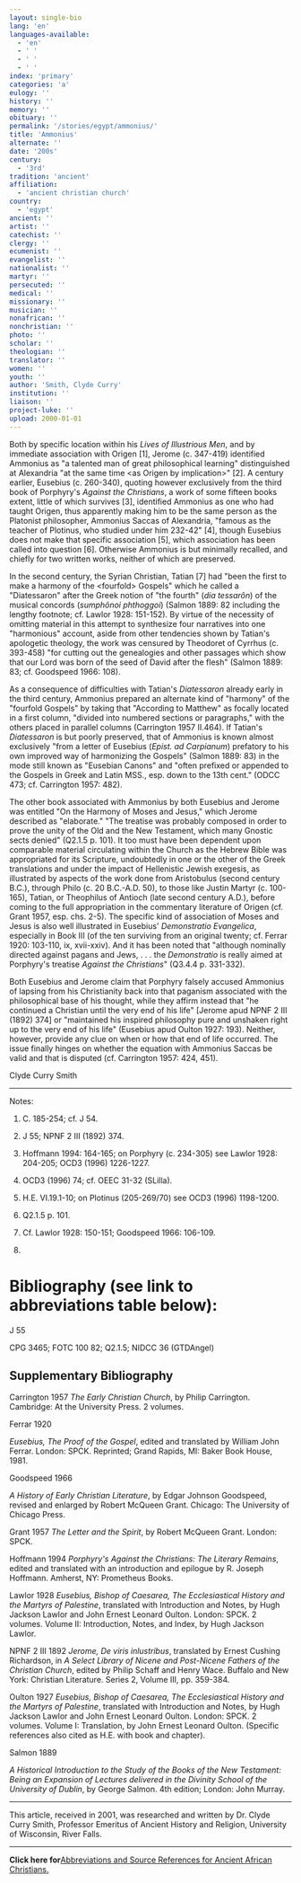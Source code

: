 ```yaml
---
layout: single-bio
lang: 'en'
languages-available:
  - 'en'
  - ' '
  - ' '
  - ' '
index: 'primary'
categories: 'a'
eulogy: ''
history: ''
memory: ''
obituary: ''
permalink: '/stories/egypt/ammonius/'
title: 'Ammonius'
alternate: ''
date: '200s'
century:
  - '3rd'
tradition: 'ancient'
affiliation:
  - 'ancient christian church'
country:
  - 'egypt'
ancient: ''
artist: ''
catechist: ''
clergy: ''
ecumenist: ''
evangelist: ''
nationalist: ''
martyr: ''
persecuted: ''
medical: ''
missionary: ''
musician: ''
nonafrican: ''
nonchristian: ''
photo: ''
scholar: ''
theologian: ''
translator: ''
women: ''
youth: ''
author: 'Smith, Clyde Curry'
institution: ''
liaison: ''
project-luke: ''
upload: 2000-01-01
---
```



Both by specific location within his *Lives of Illustrious Men*, and by immediate association with Origen [1], Jerome (c. 347-419) identified Ammonius as "a talented man of great philosophical learning" distinguished at Alexandria "at the same time &lt;as Origen by implication&gt;" [2].  A century earlier, Eusebius (c. 260-340), quoting however exclusively from the third book of Porphyry's *Against the Christians*, a work of some fifteen books extent, little of which survives [3], identified Ammonius as one who had taught Origen, thus apparently making him to be the same person as the Platonist philosopher, Ammonius Saccas of Alexandria, "famous as the teacher of Plotinus, who studied under him 232-42" [4], though Eusebius does not make that specific association [5], which association has been called into question [6].  Otherwise Ammonius is but minimally recalled, and chiefly for two written works, neither of which are preserved.

In the second century, the Syrian Christian, Tatian [7] had "been the first to make a harmony of the &lt;fourfold&gt; Gospels" which he called a "Diatessaron" after the Greek notion of "the fourth" (*dia tessarôn*) of the musical concords (*sumphônoi phthoggoi*) (Salmon 1889: 82 including the lengthy footnote; cf. Lawlor 1928: 151-152).  By virtue of the necessity of omitting material in this attempt to synthesize four narratives into one "harmonious" account, aside from other tendencies shown by Tatian's apologetic theology, the work was censured by Theodoret of Cyrrhus (c. 393-458) "for cutting out the genealogies and other passages which show that our Lord was born of the seed of David after the flesh" (Salmon 1889: 83; cf. Goodspeed 1966: 108).

As a consequence of difficulties with Tatian's *Diatessaron* already early in the third century, Ammonius prepared an alternate kind of "harmony" of the "fourfold Gospels" by taking that "According to Matthew" as focally located in a first column, "divided into numbered sections or paragraphs," with the others placed in parallel columns (Carrington 1957 II.464).  If Tatian's *Diatessaron* is but poorly preserved, that of Ammonius is known almost exclusively "from a letter of Eusebius (*Epist. ad Carpianum*) prefatory to his own improved way of harmonizing the Gospels" (Salmon 1889: 83) in the mode still known as "Eusebian Canons" and "often prefixed or appended to the Gospels in Greek and Latin MSS., esp. down to the 13th cent." (ODCC 473; cf. Carrington 1957: 482).

The other book associated with Ammonius by both Eusebius and Jerome was entitled "On the Harmony of Moses and Jesus," which Jerome described as "elaborate."  "The treatise was probably composed in order to prove the unity of the Old and the New Testament, which many Gnostic sects denied" (Q2.1.5 p. 101).  It too must have been dependent upon comparable material circulating within the Church as the Hebrew Bible was appropriated for its Scripture, undoubtedly in one or the other of the Greek translations and under the impact of Hellenistic Jewish exegesis, as illustrated by aspects of the work done from Aristobulus (second century B.C.), through Philo (c. 20 B.C.-A.D. 50), to those like Justin Martyr (c. 100-165), Tatian, or Theophilus of Antioch (late second century A.D.), before coming to the full appropriation in the commentary literature of Origen (cf. Grant 1957, esp. chs. 2-5).  The specific kind of association of Moses and Jesus is also well illustrated in Eusebius' *Demonstratio Evangelica*, especially in Book III (of the ten surviving from an original twenty; cf. Ferrar 1920: 103-110, ix, xvii-xxiv).  And it has been noted that "although nominally directed against pagans and Jews, . . . the *Demonstratio* is really aimed at Porphyry's treatise *Against the Christians*" (Q3.4.4 p. 331-332).

Both Eusebius and Jerome claim that Porphyry falsely accused Ammonius of lapsing from his Christianity back into that paganism associated with the philosophical base of his thought, while they affirm instead that "he continued a Christian until the very end of his life" [Jerome apud NPNF 2 III (1892) 374] or "maintained his inspired philosophy pure and unshaken right up to the very end of his life" (Eusebius apud Oulton 1927: 193).  Neither, however, provide any clue on when or how that end of life occurred.  The issue finally hinges on whether the equation with Ammonius Saccas be valid and that is disputed (cf. Carrington 1957: 424, 451).

Clyde Curry Smith

---

Notes:

1. C. 185-254; cf. J 54.

2. J 55; NPNF 2 III (1892) 374.

3. Hoffmann 1994: 164-165; on Porphyry (c. 234-305) see Lawlor 1928: 204-205; OCD3 (1996) 1226-1227.

4. OCD3 (1996) 74; cf. OEEC 31-32 (SLilla).

5. H.E. VI.19.1-10; on Plotinus (205-269/70) see OCD3 (1996) 1198-1200.

6. Q2.1.5 p. 101.

7. Cf. Lawlor 1928: 150-151; Goodspeed 1966: 106-109.

8.

# Bibliography (see link to abbreviations table below):

J 55

CPG 3465; FOTC 100 82; Q2.1.5; NIDCC 36 (GTDAngel)

## Supplementary Bibliography

Carrington 1957
*The Early Christian Church*, by Philip Carrington.  Cambridge:  At the University Press.  2 volumes.

Ferrar 1920

*Eusebius, The Proof of the Gospel*, edited and translated by William John Ferrar.  London:  SPCK.  Reprinted; Grand Rapids, MI:  Baker Book House, 1981.

Goodspeed 1966

*A History of Early Christian Literature*, by Edgar Johnson Goodspeed, revised and enlarged by Robert McQueen Grant.  Chicago:  The University of Chicago Press.

Grant 1957
*The Letter and the Spirit*, by Robert McQueen Grant.  London:  SPCK.

Hoffmann 1994
*Porphyry's Against the Christians:  The Literary Remains*, edited and translated with an introduction and epilogue by R. Joseph Hoffmann.  Amherst, NY:  Prometheus Books.

Lawlor 1928 
*Eusebius, Bishop of Caesarea, The Ecclesiastical History and the Martyrs of Palestine*, translated with Introduction and Notes, by Hugh Jackson Lawlor and John Ernest Leonard Oulton.  London:  SPCK.  2 volumes.  Volume II:  Introduction, Notes, and Index, by Hugh Jackson Lawlor.

NPNF 2 III 1892
*Jerome, De viris inlustribus*, translated by Ernest Cushing Richardson, in *A Select Library of Nicene and Post-Nicene Fathers of the Christian Church*, edited by Philip Schaff and Henry Wace.  Buffalo and New York:  Christian Literature.  Series 2, Volume III, pp. 359-384.

Oulton 1927
*Eusebius, Bishop of Caesarea, The Ecclesiastical History and the Martyrs of Palestine*, translated with Introduction and Notes, by Hugh Jackson Lawlor and John Ernest Leonard Oulton.  London:  SPCK.  2 volumes.  Volume I:  Translation, by John Ernest Leonard Oulton.  (Specific references also cited as H.E. with book and chapter).

Salmon 1889

*A Historical Introduction to the Study of the Books of the New Testament:  Being an Expansion of Lectures delivered in the Divinity School of the University of Dublin*, by George Salmon.  4th edition; London:  John Murray.

---

This article, received in 2001, was researched and written by Dr. Clyde Curry Smith, Professor Emeritus of Ancient History and Religion, University of Wisconsin, River Falls.

---

**Click here for**[Abbreviations and Source References for Ancient African Christians.](ccs-supplem_biblio.html)